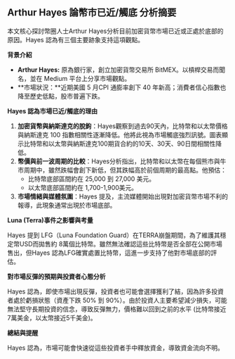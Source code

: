 ## Arthur Hayes 論幣市已近/觸底 分析摘要

本文核心探討幣圈人士Arthur Hayes分析目前加密貨幣市場已近或正處於底部的原因。Hayes 認為有三個主要跡象支持這項觀點。

**背景介紹**

*   **Arthur Hayes:** 原為銀行家，創立加密貨幣交易所 BitMEX。以槓桿交易而聞名，並在 Medium 平台上分享市場觀點。
*   **市場狀況：**近期美國 5 月CPI 通膨率創下 40 年新高；消費者信心指數也降至歷史低點，股市普遍下跌。

**Hayes 認為市場已近/觸底的理由**

1.  **加密貨幣與納斯達克的脫鉤**：Hayes觀察到過去90天內，比特幣和以太幣價格與納斯達克 100 指數相關性逐漸降低。他將此視為市場觸底強烈訊號。圖表顯示比特幣和以太幣與納斯達克100期貨合約的10天、30天、90日間相關性降低。
2.  **幣價與前一波周期的比較**：Hayes分析指出，比特幣和以太幣在每個熊市與牛市周期中，雖然跌幅會創下新低，但其跌幅高於前個周期的最高點。他預估：
    *   比特幣底部區間約在 25,000 到 27,000 美元。
    *   以太幣底部區間約在 1,700-1,900美元。
3.  **市場情緒與媒體氛圍**：Hayes 提及，主流媒體開始出現對加密貨幣市場不利的報導，此現象通常出現於市場底部。

**Luna (Terra)事件之影響與考量**

Hayes 提到 LFG（Luna Foundation Guard）在TERRA崩盤期間，為了維護其穩定幣USD而拋售約 8萬個比特幣。雖然無法確認這些比特幣是否全部在公開市場售出，但Hayes 認為LFG確實處置比特幣，這進一步支持了他對市場底部的評估。

**對市場反彈的預期與投資者心態分析**

Hayes 認為，即使市場出現反彈，投資者也可能會選擇獲利了結，因為許多投資者處於虧損狀態（資產下跌 50% 到 90%）。由於投資人主要希望減少損失，可能無法堅守長期投資的信念，導致反彈無力，價格難以回到之前的水平 (比特幣接近 7萬美金，以太幣接近5千美金)。

**總結與提醒**

Hayes 認為，市場可能會快速從這些投資者手中釋放資金，導致資金流向不明。